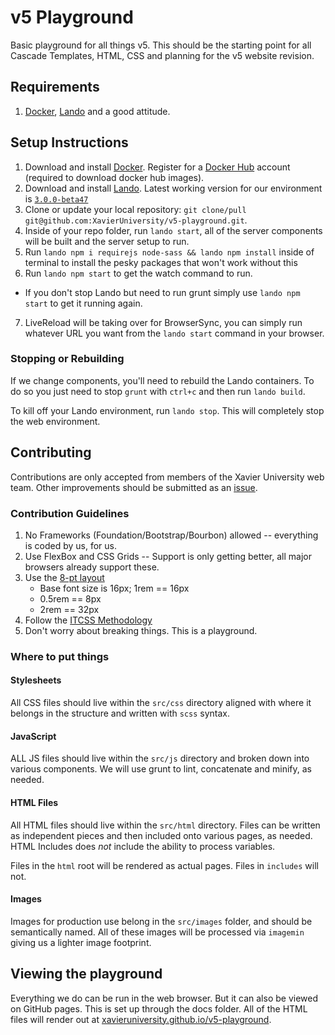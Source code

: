 # v5 Playground

Basic playground for all things v5. This should be the starting point for all Cascade
Templates, HTML, CSS and planning for the v5 website revision.

## Requirements

1. [Docker](https://www.docker.com), [Lando](https://docs.devwithlando.io) and a good attitude.

## Setup Instructions

1. Download and install [Docker](https://www.docker.com). Register for a [Docker Hub](https://hub.docker.com) account (required to download docker hub images).
2. Download and install [Lando](https://docs.devwithlando.io/installation/macos.html). Latest working version for our environment is [`3.0.0-beta47`](https://github.com/lando/lando/releases/tag/v3.0.0-beta.47)
3. Clone or update your local repository: `git clone/pull git@github.com:XavierUniversity/v5-playground.git`.
4. Inside of your repo folder, run `lando start`, all of the server components will be built and the server setup to run.
5. Run `lando npm i requirejs node-sass && lando npm install` inside of terminal to install the pesky packages that won't work without this
6. Run `lando npm start` to get the watch command to run. 
  - If you don't stop Lando but need to run grunt simply use `lando npm start` to get it running again.
7. LiveReload will be taking over for BrowserSync, you can simply run whatever URL you want from the `lando start` command in your browser.

### Stopping or Rebuilding

If we change components, you'll need to rebuild the Lando containers. To do so you just need to stop `grunt` with `ctrl+c` and then run `lando build`. 

To kill off your Lando environment, run `lando stop`. This will completely stop the web environment.

## Contributing

Contributions are only accepted from members of the Xavier University web team. Other improvements should be submitted as an [issue](https://github.com/XavierUniversity/v5-playground/issues).

### Contribution Guidelines

1. No Frameworks (Foundation/Bootstrap/Bourbon) allowed -- everything is coded by us, for us.
2. Use FlexBox and CSS Grids -- Support is only getting better, all major browsers already support these.
3. Use the [8-pt layout](https://blog.prototypr.io/the-8pt-grid-consistent-spacing-in-ui-design-with-sketch-577e4f0fd520)
    * Base font size is 16px; 1rem == 16px
    * 0.5rem == 8px
    * 2rem == 32px
4. Follow the [ITCSS Methodology](https://blog.codeminer42.com/how-to-organize-your-styles-with-itcss-3787cbc6dcbf)
5. Don't worry about breaking things. This is a playground.

### Where to put things

#### Stylesheets 

All CSS files should live within the `src/css` directory aligned with where it belongs in the structure and written with `scss` syntax.

#### JavaScript

ALL JS files should live within the `src/js` directory and broken down into various components. We will use grunt
to lint, concatenate and minify, as needed.

#### HTML Files

All HTML files should live within the `src/html` directory. Files can be written as independent pieces
and then included onto various pages, as needed. HTML Includes does *not* include the ability to process
variables.

Files in the `html` root will be rendered as actual pages. Files in `includes` will not.

#### Images 

Images for production use belong in the `src/images` folder, and should be semantically named. All of these
images will be processed via `imagemin` giving us a lighter image footprint. 

## Viewing the playground

Everything we do can be run in the web browser. But it can also be viewed on GitHub pages.
This is set up through the docs folder. All of the HTML files will render out at [xavieruniversity.github.io/v5-playground](https://xavieruniversity.github.io/v5-playground/).
